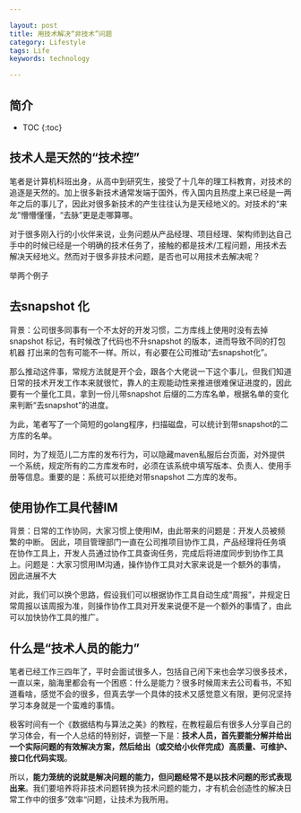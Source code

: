 ```yaml
---

layout: post
title: 用技术解决“非技术”问题
category: Lifestyle
tags: Life
keywords: technology

---
```


## 简介

* TOC
{:toc}

## 技术人是天然的“技术控”

笔者是计算机科班出身，从高中到研究生，接受了十几年的理工科教育，对技术的追逐是天然的。加上很多新技术通常发端于国外，传入国内且热度上来已经是一两年之后的事儿了，因此对很多新技术的产生往往认为是天经地义的。对技术的“来龙”懵懵懂懂，“去脉”更是走哪算哪。 

对于很多刚入行的小伙伴来说，业务问题从产品经理、项目经理、架构师到达自己手中的时候已经是一个明确的技术任务了，接触的都是技术/工程问题，用技术去解决天经地义。然而对于很多非技术问题，是否也可以用技术去解决呢？

举两个例子

## 去snapshot 化

背景：公司很多同事有一个不太好的开发习惯，二方库线上使用时没有去掉snapshot 标记，有时候改了代码也不升snapshot 的版本，进而导致不同的打包机器 打出来的包有可能不一样。所以，有必要在公司推动“去snapshot化”。

那么推动这件事，常规方法就是开个会，跟各个大佬说一下这个事儿，但我们知道日常的技术开发工作本来就很忙，靠人的主观能动性来推进很难保证进度的，因此要有一个量化工具，拿到一份儿带snapshot 后缀的二方库名单，根据名单的变化来判断“去snapshot”的进度。

为此，笔者写了一个简短的golang程序，扫描磁盘，可以统计到带snapshot的二方库的名单。

同时，为了规范儿二方库的发布行为，可以隐藏maven私服后台页面，对外提供一个系统，规定所有的二方库发布时，必须在该系统中填写版本、负责人、使用手册等信息。重要的是：系统可以拒绝对带snapshot 二方库的发布。

## 使用协作工具代替IM

背景：日常的工作协同，大家习惯上使用IM，由此带来的问题是：开发人员被频繁的中断。 因此，项目管理部门一直在公司推项目协作工具，产品经理将任务填在协作工具上，开发人员通过协作工具查询任务，完成后将进度同步到协作工具上。问题是：大家习惯用IM沟通，操作协作工具对大家来说是一个额外的事情，因此进展不大

对此，我们可以换个思路，假设我们可以根据协作工具自动生成“周报”，并规定日常周报以该周报为准，则操作协作工具对开发来说便不是一个额外的事情了，由此可以加快协作工具的推广。 

## 什么是“技术人员的能力”

笔者已经工作三四年了，平时会面试很多人，包括自己闲下来也会学习很多技术，一直以来，脑海里都会有一个困惑：什么是能力？很多时候周末去公司看书，不知道看啥，感觉不会的很多，但真去学一个具体的技术又感觉意义有限，更何况坚持学习本身就是一个蛮难的事情。

极客时间有一个《数据结构与算法之美》的教程，在教程最后有很多人分享自己的学习体会，有一个人总结的特别好，调整一下是：**技术人员，首先要能分解并给出一个实际问题的有效解决方案，然后给出（或交给小伙伴完成）高质量、可维护、接口化代码实现**。

所以，**能力笼统的说就是解决问题的能力，但问题经常不是以技术问题的形式表现出来**。我们要培养将非技术问题转换为技术问题的能力，才有机会创造性的解决日常工作中的很多”效率“问题，让技术为我所用。
